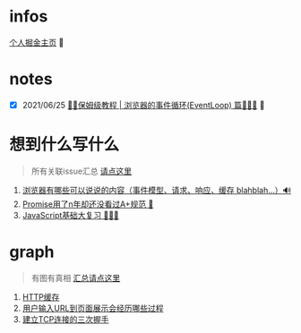 # infos

[个人掘金主页](https://juejin.cn/user/2752832849071262/posts) 👣

# notes

- [x] 2021/06/25 [🤱🏻保姆级教程 | 浏览器的事件循环(EventLoop) 篇🕵🏻‍♂️](https://github.com/kiki1027/memos/issues/1) 🎸 

# 想到什么写什么

> 所有关联issue汇总 [请点这里](https://github.com/kiki1027/memos/labels/drafts)

1. [浏览器有哪些可以说说的内容（事件模型、请求、响应、缓存 blahblah...）🔊](https://github.com/kiki1027/memos/issues/2)
2. [Promise用了n年却还没看过A+规范 👿](https://github.com/kiki1027/memos/issues/4)
3. [JavaScript基础大复习 🧘🏻‍♀️](https://github.com/kiki1027/memos/issues/5)

# graph

> 有图有真相 [汇总请点这里](https://github.com/kiki1027/memos/issues?q=is%3Aopen+is%3Aissue+label%3Agraph)

1. [HTTP缓存](https://github.com/kiki1027/memos/issues/6)
2. [用户输入URL到页面展示会经历哪些过程](https://github.com/kiki1027/memos/issues/7)
3. [建立TCP连接的三次握手](https://github.com/kiki1027/memos/issues/8)
